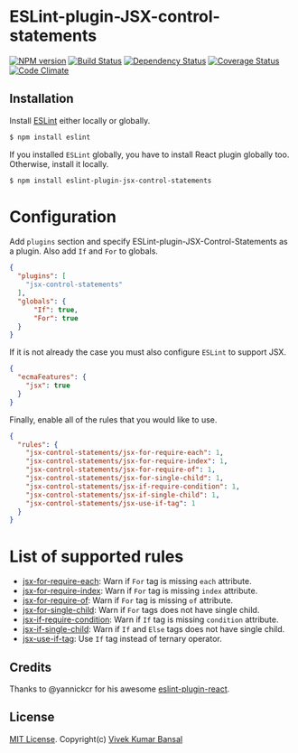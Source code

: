 # ESLint-plugin-JSX-control-statements

[![NPM version][npm-image]][npm-url] [![Build Status][travis-image]][travis-url] [![Dependency Status][deps-image]][deps-url] [![Coverage Status][coverage-image]][coverage-url] [![Code Climate][climate-image]][climate-url]

## Installation

Install [ESLint](https://www.github.com/eslint/eslint) either locally or globally.

```sh
$ npm install eslint
```

If you installed `ESLint` globally, you have to install React plugin globally too. Otherwise, install it locally.

```sh
$ npm install eslint-plugin-jsx-control-statements
```

# Configuration

Add `plugins` section and specify ESLint-plugin-JSX-Control-Statements as a plugin.
Also add `If` and `For` to globals.

```json
{
  "plugins": [
    "jsx-control-statements"
  ],
  "globals": {
      "If": true,
      "For": true
  }
}
```

If it is not already the case you must also configure `ESLint` to support JSX.

```json
{
  "ecmaFeatures": {
    "jsx": true
  }
}
```

Finally, enable all of the rules that you would like to use.

```json
{
  "rules": {
    "jsx-control-statements/jsx-for-require-each": 1,
    "jsx-control-statements/jsx-for-require-index": 1,
    "jsx-control-statements/jsx-for-require-of": 1,
    "jsx-control-statements/jsx-for-single-child": 1,
    "jsx-control-statements/jsx-if-require-condition": 1,
    "jsx-control-statements/jsx-if-single-child": 1,
    "jsx-control-statements/jsx-use-if-tag": 1
  }
}
```

# List of supported rules

* [jsx-for-require-each](docs/rules/jsx-for-require-each.md): Warn if `For` tag is missing `each` attribute.
* [jsx-for-require-index](docs/rules/jsx-for-require-index.md): Warn if `For` tag is missing `index` attribute.
* [jsx-for-require-of](docs/rules/jsx-for-require-of.md): Warn if `For` tag is missing `of` attribute.
* [jsx-for-single-child](docs/rules/jsx-for-single-child.md): Warn if `For` tags does not have single child.
* [jsx-if-require-condition](docs/rules/jsx-if-require-condition.md): Warn if `If` tag is missing `condition` attribute.
* [jsx-if-single-child](docs/rules/jsx-if-single-child.md): Warn if `If` and `Else` tags does not have single child.
* [jsx-use-if-tag](docs/rules/jsx-use-if-tag.md): Use `If` tag instead of ternary operator.

## Credits
Thanks to @yannickcr for his awesome [eslint-plugin-react](https://github.com/yannickcr/eslint-plugin-react).

## License

[MIT License](http://www.opensource.org/licenses/mit-license.php). Copyright(c) [Vivek Kumar Bansal](http://vkbansal.me/)


[npm-url]: https://npmjs.org/package/eslint-plugin-jsx-control-statements
[npm-image]: http://img.shields.io/npm/v/eslint-plugin-jsx-control-statements.svg?style=flat-square

[travis-url]: https://travis-ci.org/vkbansal/eslint-plugin-jsx-control-statements
[travis-image]: http://img.shields.io/travis/vkbansal/eslint-plugin-jsx-control-statements/master.svg?style=flat-square

[deps-url]: https://david-dm.org/vkbansal/eslint-plugin-jsx-control-statements
[deps-image]: https://img.shields.io/david/dev/vkbansal/eslint-plugin-jsx-control-statements.svg?style=flat-square

[coverage-url]: https://coveralls.io/r/vkbansal/eslint-plugin-jsx-control-statements?branch=master
[coverage-image]: http://img.shields.io/coveralls/vkbansal/eslint-plugin-jsx-control-statements/master.svg?style=flat-square

[climate-url]: https://codeclimate.com/github/vkbansal/eslint-plugin-jsx-control-statements
[climate-image]: http://img.shields.io/codeclimate/github/vkbansal/eslint-plugin-jsx-control-statements.svg?style=flat-square
